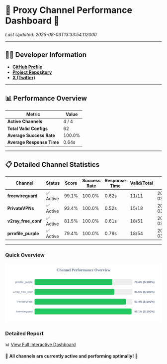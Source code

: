 # 🌟 Proxy Channel Performance Dashboard 🌟

_Last Updated: 2025-08-03T13:33:54.112000_

---

## 👩‍💻 Developer Information

- **[GitHub Profile](https://github.com/4n0nymou3)**  
- **[Project Repository](https://github.com/4n0nymou3/multi-proxy-config-fetcher)**  
- **[X (Twitter)](https://x.com/4n0nymou3)**  

---

## 📊 Performance Overview

| Metric                | Value       |
|-----------------------|-------------|
| **Active Channels**   | 4 / 4       |
| **Total Valid Configs** | 62          |
| **Average Success Rate** | 100.0%      |
| **Average Response Time** | 0.64s       |

---

## 📋 Detailed Channel Statistics

| Channel          | Status     | Score  | Success Rate | Response Time | Valid/Total | Last Success               |
|------------------|------------|--------|--------------|---------------|-------------|----------------------------|
| **freewireguard**  | ✅ Active  | 99.1%  | 100.0% | 0.62s         | 11/11       | 2025-08-03T13:33:54.110261 |
| **PrivateVPNs**  | ✅ Active  | 93.4%  | 100.0% | 0.52s         | 15/18       | 2025-08-03T13:33:53.467836 |
| **v2ray_free_conf**  | ✅ Active  | 81.5%  | 100.0% | 0.61s         | 18/51       | 2025-08-03T13:33:52.907147 |
| **prrofile_purple**  | ✅ Active  | 79.4%  | 100.0% | 0.79s         | 18/54       | 2025-08-03T13:33:52.242545 |

---

### Quick Overview
<div align="center">
  <a href="https://raw.githubusercontent.com/nullluser/NullRepo/refs/heads/main/assets/channel_stats_chart.svg">
    <img src="https://raw.githubusercontent.com/nullluser/NullRepo/refs/heads/main/assets/channel_stats_chart.svg" alt="Source Performance Statistics" width="800">
  </a>
</div>

### Detailed Report
📊 [View Full Interactive Dashboard](https://htmlpreview.github.io/?https://github.com/nullluser/NullRepo/blob/main/assets/performance_report.html)

🎉 **All channels are currently active and performing optimally!** 🎉
